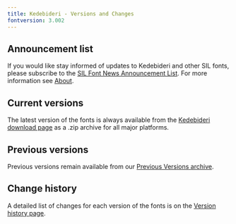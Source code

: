 ```yaml
---
title: Kedebideri - Versions and Changes
fontversion: 3.002
---
```


## Announcement list

If you would like stay informed of updates to Kedebideri and other SIL fonts, please subscribe to the [SIL Font News Announcement List](https://groups.google.com/a/groups.sil.org/forum/#!forum/sil-font-news). For more information see [About](about.md).

## Current versions

The latest version of the fonts is always available from the [Kedebideri download page](https://software.sil.org/kedebideri/download/) as a .zip archive for all major platforms.

## Previous versions

Previous versions remain available from our [Previous Versions archive](https://software.sil.org/kedebideri#downloads).

## Change history

A detailed list of changes for each version of the fonts is on the [Version history page](history.md).
